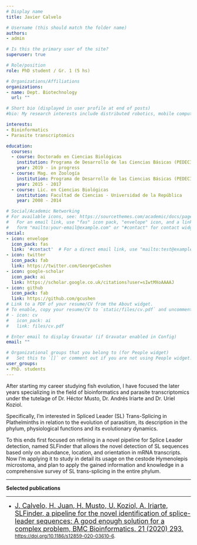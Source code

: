 ```yaml
---
# Display name
title: Javier Calvelo

# Username (this should match the folder name)
authors:
- admin

# Is this the primary user of the site?
superuser: true

# Role/position
role: PhD student / Gr. 1 (5 hs)

# Organizations/Affiliations
organizations:
- name: Dept. Biotechnology
  url: ""

# Short bio (displayed in user profile at end of posts)
#bio: My research interests include distributed robotics, mobile computing and programmable matter.

interests:
- Bioinformatics
- Parasite transcriptomics

education:
  courses:
  - course: Doctorado en Ciencias Biológicas
    institution: Programa de Desarrollo de las Ciencias Básicas (PEDECIBA)
    year: 2019 - in progress
  - course: Mag. en Zoología 
    institution: Programa de Desarrollo de las Ciencias Básicas (PEDECIBA)
    year: 2015 - 2017
  - course: Lic. en Ciencias Biológicas
    institution: Facultad de Ciencias - Universidad de la República
    year: 2008 - 2014

# Social/Academic Networking
# For available icons, see: https://sourcethemes.com/academic/docs/page-builder/#icons
#   For an email link, use "fas" icon pack, "envelope" icon, and a link in the
#   form "mailto:your-email@example.com" or "#contact" for contact widget.
social:
- icon: envelope
  icon_pack: fas
  link: '#contact'  # For a direct email link, use "mailto:test@example.org".
- icon: twitter
  icon_pack: fab
  link: https://twitter.com/GeorgeCushen
- icon: google-scholar
  icon_pack: ai
  link: https://scholar.google.co.uk/citations?user=sIwtMXoAAAAJ
- icon: github
  icon_pack: fab
  link: https://github.com/gcushen
# Link to a PDF of your resume/CV from the About widget.
# To enable, copy your resume/CV to `static/files/cv.pdf` and uncomment the lines below.
# - icon: cv
#   icon_pack: ai
#   link: files/cv.pdf

# Enter email to display Gravatar (if Gravatar enabled in Config)
email: ""

# Organizational groups that you belong to (for People widget)
#   Set this to `[]` or comment out if you are not using People widget.
user_groups:
- PhD. students
---
```


After starting my career studying fish evolution, I have focused the later years specializing in the field of bioinformatics and parasite transcriptomics under the tutelage of Dr. Héctor Musto, Dr. Andrés Iriarte and Dr. Uriel Koziol. 

Specifically, I’m interested in Spliced Leader (SL) Trans-Splicing in Plathelminths in relation to the evolution of parasitism, its description in the phylum, physiological functions and its evolutionary dynamics.

To this ends first focused on refining in a novel pipeline for Splice Leader detection, named SLFinder that allows the novel detection of SL sequences based only on abundance, location, and orientation in mRNA transcripts. Now I’m applying it to study in detail its usage on the cestode Hymenolepis microstoma, and plan to apply the gained information and knowledge in a comprehensive survey of SL trans-splicing in the entire phylum.

___

**Selected publications**
___

- <font size="4"> [J. Calvelo, H. Juan, H. Musto, U. Koziol, A. Iriarte, SLFinder, a pipeline for the novel identification of splice-leader sequences: A good enough solution for a complex problem, BMC Bioinformatics. 21 (2020) 293.](https://bmcbioinformatics.biomedcentral.com/articles/10.1186/s12859-020-03610-6) </font> <font size="2"> https://doi.org/10.1186/s12859-020-03610-6. </font> 